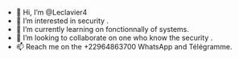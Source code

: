 - 👋 Hi, I’m @Leclavier4
- 👀 I’m interested in security .
- 🌱 I’m currently learning on fonctionnally of systems.
- 💞️ I’m looking to collaborate on one who know the security .
- 📫 Reach me on the +22964863700 WhatsApp and Télégramme.

<!---
Leclavier4/Leclavier4 is a ✨ special ✨ repository because its `README.md` (this file) appears on your GitHub profile.
You can click the Preview link to take a look at your changes.
--->
